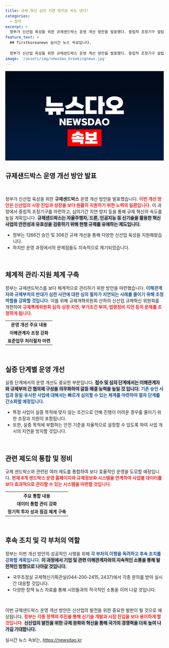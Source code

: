 ```yaml
---
title: 규제 혁신 심의 지연 방지로 속도 낸다!
categories:
  - 정치
excerpt: >
  정부가 신산업 육성을 위한 규제샌드박스 운영 개선 방안을 발표했다. 중립적 조정기구 설립과 심의 지연 방지를 통해 혁신 속도를 높일 예정이다. 기업의 혁신을 가로막는 규제를 과감히 해소할 이번 변화에 주목하라!
feature_text: >
  ## firstkoreanews 실시간 뉴스 속보입니다.

  정부가 신산업 육성을 위한 규제샌드박스 운영 개선 방안을 발표했다. 중립적 조정기구 설립과 심의 지연 방지를 통해 혁신 속도를 높일 예정이다. 기업의 혁신을 가로막는 규제를 과감히 해소할 이번 변화에 주목하라!
image: '/assets/img/newsdao_breakingnews.jpg'
---
```


<p><img src="/assets/img/newsdao_breakingnews.jpg" alt="firstkoreanews 속보" /></p>

<h2 data-ke-size="size26">규제샌드박스 운영 개선 방안 발표</h2>

<p data-ke-size="size16">&nbsp;</p>

<p>정부가 신산업 육성을 위한 <b>규제샌드박스</b> 운영 개선 방안을 발표했습니다. <b><span style="color: #ee2323;">이번 개선 방안은 신산업의 시장 진입과 성장을 보다 원활히 지원하기 위한 노력의 일환입니다.</span></b> 이 과정에서 중립적 조정기구를 마련하고, 심의기간 지연 방지 등을 통해 규제 혁신의 속도를 높일 계획입니다. <b><span style="background-color: #21538527;">규제샌드박스는 자율주행차, 드론, 인공지능 등 신기술을 활용한 혁신사업의 안전성과 유효성을 검증하기 위해 현행 규제를 유예하는 제도입니다.</span></b> </p>

<ul>
    <li>정부는 1266건 승인 및 308건 규제 개선을 통해 다양한 신산업 육성을 지원해왔습니다.</li>
    <li>하지만 운영 과정에서의 문제점들도 지속적으로 제기되었습니다.</li>
</ul>

<p data-ke-size="size16">&nbsp;</p>

<h2 data-ke-size="size26">체계적 관리·지원 체계 구축</h2>

<p>정부는 규제샌드박스를 보다 체계적으로 관리하기 위한 방안을 마련했습니다. <b><span style="color: #1a5490;">이해관계자와 규제부처의 반대가 심한 사안에 대한 심의 절차가 지연되는 사례를 줄이기 위해 조정 역할을 강화할 것입니다.</span></b> 이를 위해 규제개혁위원회 산하의 신산업 규제혁신 위원회를 개편하여 <b><span style="color: #ee2323;">규제특례위원회 심의·상정 지연, 부가조건 부여, 법령정비 지연 등의 문제를 조정하게 됩니다.</span></b></p>

<table style="width: 100%;">
    <tr>
        <td style="text-align: center; height: 17px;"><b>운영 개선 주요 내용</b></td>
    </tr>
    <tr>
        <td style="text-align: center; height: 17px;"><b>이해관계자 조정 강화</b></td>
    </tr>
    <tr>
        <td style="text-align: center; height: 17px;"><b>표준업무 처리절차 마련</b></td>
    </tr>
</table>

<p data-ke-size="size16">&nbsp;</p>

<h2 data-ke-size="size26">실증 단계별 운영 개선</h2>

<p>실증 단계에서의 운영 개선도 중요한 부분입니다. <b><span style="background-color: #21538527;">접수 및 심의 단계에서는 이해관계자와 규제부처 간 협의체 구성을 의무화하여 갈등 해결 능력을 높일 것 입니다.</span></b> <b><span style="color: #1a5490;">기존 승인 사업과 동일·유사한 사업에 대해서는 빠르게 심의할 수 있는 체계를 마련하여 절차 단계를 간소화할 예정입니다.</span></b></p>

<ul>
    <li>특정 사업이 실증 목적에 맞지 않는 조건으로 인해 진행이 어려운 경우를 줄이기 위한 조장과 지원이 포함됩니다.</li>
    <li>또한, 실증 목적에 부합하는 안전 기준을 자율적으로 설정할 수 있도록 하여 사업 개시의 지연을 방지할 것입니다.</li>
</ul>

<p data-ke-size="size16">&nbsp;</p>

<h2 data-ke-size="size26">관련 제도의 통합 및 정비</h2>

<p>규제 샌드박스와 관련된 여러 제도를 통합하여 보다 효율적인 운영을 도모할 예정입니다. <b><span style="color: #ee2323;">현재 8개 샌드박스 운영 홈페이지와 규제정보화 시스템을 연계하여 사업별 데이터를 보다 효과적으로 관리할 수 있는 시스템을 마련할 것입니다.</span></b> </p>

<table style="width: 100%;">
    <tr>
        <td style="text-align: center; height: 17px;"><b>주요 통합 내용</b></td>
    </tr>
    <tr>
        <td style="text-align: center; height: 17px;"><b>데이터 통합 관리 강화</b></td>
    </tr>
    <tr>
        <td style="text-align: center; height: 17px;"><b>정기적 투자 성과 점검 체계 구축</b></td>
    </tr>
</table>

<p data-ke-size="size16">&nbsp;</p>

<h2 data-ke-size="size26">후속 조치 및 각 부처의 역할</h2>

<p>정부는 이번 개선 방안의 성공적인 시행을 위해 <b><span style="color: #1a5490;">각 부처의 이행을 독려하고 후속 조치를 강화할 계획입니다.</span></b> <b><span style="background-color: #21538527;">이 과정에서 기업 및 관련 이해관계자와의 지속적인 소통을 통해 발전적인 방향으로 나아갈 것입니다.</span></b> </p>

<ul>
    <li>국무조정실 규제혁신기획관실(044-200-2415, 2437)에서 각종 문의를 받아 실시간 대응할 것입니다.</li>
    <li>다양한 정책 뉴스 자료를 통해 시민들과의 적극적인 소통을 이어 나갈 것입니다.</li>
</ul>

<p data-ke-size="size16">&nbsp;</p>

<p>이번 규제샌드박스 운영 개선 방안은 신산업의 발전을 위한 중요한 발판이 될 것으로 예상됩니다. <b><span style="color: #ee2323;">정부는 각종 정책의 추진을 통해 신기술 개발과 시장 진입을 보다 용이하게 할 것입니다.</span></b> <b><span style="background-color: #21538527;">신산업의 발전을 위한 규제 완화와 혁신을 통해 국가의 경쟁력을 더욱 높여 나가길 기대합니다.</span></b></p>
실시간 뉴스 속보는, <a href="https://newsdao.kr" rel="dofollow">https://newsdao.kr</a>


